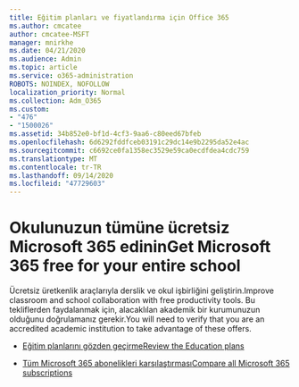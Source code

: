 ```yaml
---
title: Eğitim planları ve fiyatlandırma için Office 365
ms.author: cmcatee
author: cmcatee-MSFT
manager: mnirkhe
ms.date: 04/21/2020
ms.audience: Admin
ms.topic: article
ms.service: o365-administration
ROBOTS: NOINDEX, NOFOLLOW
localization_priority: Normal
ms.collection: Adm_O365
ms.custom:
- "476"
- "1500026"
ms.assetid: 34b852e0-bf1d-4cf3-9aa6-c80eed67bfeb
ms.openlocfilehash: 6d6292fddfceb03191c29dc14e9b2295da52e4ac
ms.sourcegitcommit: c6692ce0fa1358ec3529e59ca0ecdfdea4cdc759
ms.translationtype: MT
ms.contentlocale: tr-TR
ms.lasthandoff: 09/14/2020
ms.locfileid: "47729603"
---
```

# <a name="get-microsoft-365-free-for-your-entire-school"></a><span data-ttu-id="115e3-102">Okulunuzun tümüne ücretsiz Microsoft 365 edinin</span><span class="sxs-lookup"><span data-stu-id="115e3-102">Get Microsoft 365 free for your entire school</span></span>

<span data-ttu-id="115e3-103">Ücretsiz üretkenlik araçlarıyla derslik ve okul işbirliğini geliştirin.</span><span class="sxs-lookup"><span data-stu-id="115e3-103">Improve classroom and school collaboration with free productivity tools.</span></span> <span data-ttu-id="115e3-104">Bu tekliflerden faydalanmak için, alacaklılan akademik bir kurumunuzun olduğunu doğrulamanız gerekir.</span><span class="sxs-lookup"><span data-stu-id="115e3-104">You will need to verify that you are an accredited academic institution to take advantage of these offers.</span></span>
  
- [<span data-ttu-id="115e3-105">Eğitim planlarını gözden geçirme</span><span class="sxs-lookup"><span data-stu-id="115e3-105">Review the Education plans</span></span>](https://products.office.com/academic/compare-office-365-education-plans)

- [<span data-ttu-id="115e3-106">Tüm Microsoft 365 abonelikleri karşılaştırması</span><span class="sxs-lookup"><span data-stu-id="115e3-106">Compare all Microsoft 365 subscriptions</span></span>](https://products.office.com/business/compare-more-office-365-for-business-plans)